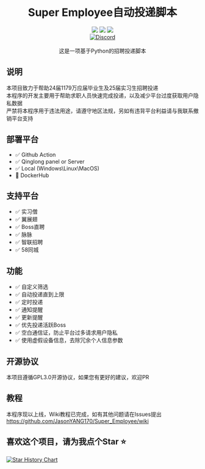 <div align="center">
    <h1>Super Employee自动投递脚本</h1>
    <img src="https://img.shields.io/github/license/JasonYANG170/IM_THE_BOSS?label=License&style=for-the-badge">
    <img src="https://img.shields.io/github/commit-activity/w/JasonYANG170/IM_THE_BOSS?style=for-the-badge">
<img src="https://img.shields.io/github/languages/count/JasonYANG170/IM_THE_BOSS?&style=for-the-badge">
	<br>
    	<a href="https://discord.com/invite/az3ceRmgVe"><img alt="Discord" src="https://img.shields.io/discord/978108215499816980?style=social&logo=discord&label=echosec"></a>
  <br>



<br>
这是一项基于Python的招聘投递脚本

<br>

</div>

## 说明
本项目致力于帮助24届1179万应届毕业生及25届实习生招聘投递  
本程序的开发主要用于帮助求职人员快速完成投递，以及减少平台过度获取用户隐私数据  
严禁将本程序用于违法用途，请遵守地区法规，另如有违背平台利益请与我联系撤销平台支持

## 部署平台
- ✅ Github Action  
- ✅ Qinglong panel or Server
- ✅ Local  (Windows\Linux\MacOS)
- 🚧 DockerHub  
## 支持平台
- ✅ 实习僧  
- ✅ 翼展翅  
- ✅ Boss直聘  
- ✅ 脉脉
- ✅ 智联招聘
- ✅ 58同城
## 功能
- ✅ 自定义筛选 
- ✅ 自动投递直到上限
- ✅ 定时投递
- ✅ 通知提醒
- ✅ 更新提醒
- ✅ 优先投递活跃Boss
- ✅ 空白通信证，防止平台过多请求用户隐私
- ✅ 使用虚假设备信息，去除冗余个人信息参数

## 开源协议
本项目遵循GPL3.0开源协议，如果您有更好的建议，欢迎PR

## 教程
本程序现以上线，Wiki教程已完成，如有其他问题请在Issues提出
https://github.com/JasonYANG170/Super_Employee/wiki

## 喜欢这个项目，请为我点个Star ⭐ 

[![Star History Chart](https://api.star-history.com/svg?repos=JasonYANG170/IM_THE_BOSS&type=Date)](https://star-history.com/#star-history/star-history&Date)

